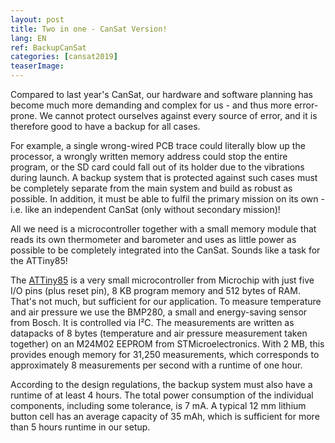 ```yaml
---
layout: post
title: Two in one - CanSat Version!
lang: EN
ref: BackupCanSat
categories: [cansat2019]
teaserImage: 
---
```


Compared to last year's CanSat, our hardware and software planning has become much more demanding and complex for us - and thus more error-prone. We cannot protect ourselves against every source of error, and it is therefore good to have a backup for all cases. 

For example, a single wrong-wired PCB trace could literally blow up the processor, a wrongly written memory address could stop the entire program, or the SD card could fall out of its holder due to the vibrations during launch. A backup system that is protected against such cases must be completely separate from the main system and build as robust as possible. In addition, it must be able to fulfil the primary mission on its own - i.e. like an independent CanSat (only without secondary mission)!

All we need is a microcontroller together with a small memory module that reads its own thermometer and barometer and uses as little power as possible to be completely integrated into the CanSat. Sounds like a task for the ATTiny85!

The [ATTiny85](https://www.microchip.com/wwwproducts/en/ATtiny85) is a very small microcontroller from Microchip with just five I/O pins (plus reset pin), 8 KB program memory and 512 bytes of RAM. That's not much, but sufficient for our application. To measure temperature and air pressure we use the BMP280, a small and energy-saving sensor from Bosch. It is controlled via I²C. The measurements are written as datapacks of 8 bytes (temperature and air pressure measurement taken together) on an M24M02 EEPROM from STMicroelectronics. With 2 MB, this provides enough memory for 31,250 measurements, which corresponds to approximately 8 measurements per second with a runtime of one hour.

According to the design regulations, the backup system must also have a runtime of at least 4 hours. The total power consumption of the individual components, including some tolerance, is 7 mA. A typical 12 mm lithium button cell has an average capacity of 35 mAh, which is sufficient for more than 5 hours runtime in our setup.
